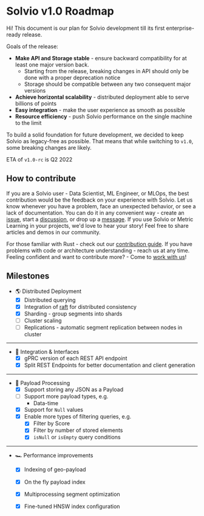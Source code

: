# Solvio v1.0 Roadmap

Hi!
This document is our plan for Solvio development till its first enterprise-ready release. 

Goals of the release:

* **Make API and Storage stable** - ensure backward compatibility for at least one major version back.
  * Starting from the release, breaking changes in API should only be done with a proper deprecation notice
  * Storage should be compatible between any two consequent major versions
* **Achieve horizontal scalability** - distributed deployment able to serve billions of points
* **Easy integration** - make the user experience as smooth as possible
* **Resource efficiency** - push Solvio performance on the single machine to the limit

To build a solid foundation for future development, we decided to keep Solvio as legacy-free as possible.
That means that while switching to `v1.0`, some breaking changes are likely.

ETA of `v1.0-rc` is Q2 2022


## How to contribute

If you are a Solvio user - Data Scientist, ML Engineer, or MLOps, the best contribution would be the feedback on your experience with Solvio.
Let us know whenever you have a problem, face an unexpected behavior, or see a lack of documentation.
You can do it in any convenient way - create an [issue](https://github.com/solvio/solvio/issues), start a [discussion](https://github.com/solvio/solvio/discussions), or drop up a [message](https://discord.gg/tdtYvXjC4h).
If you use Solvio or Metric Learning in your projects, we'd love to hear your story! Feel free to share articles and demos in our community.

For those familiar with Rust - check out our [contribution guide](https://github.com/solvio/solvio/blob/master/CONTRIBUTING.md).
If you have problems with code or architecture understanding - reach us at any time.
Feeling confident and want to contribute more? - Come to [work with us](https://solvio.join.com/)!

## Milestones

* :earth_americas: Distributed Deployment
  * [x] Distributed querying
  * [x] Integration of [raft](https://raft.github.io/) for distributed consistency
  * [x] Sharding - group segments into shards
  * [ ] Cluster scaling
  * [ ] Replications - automatic segment replication between nodes in cluster

---

* :electric_plug: Integration & Interfaces
  * [x] gPRC version of each REST API endpoint
  * [x] Split REST Endpoints for better documentation and client generation

---

* :truck: Payload Processing
  * [x] Support storing any JSON as a Payload
  * [ ] Support more payload types, e.g.
    * Data-time
  * [x] Support for `Null` values
  * [x] Enable more types of filtering queries, e.g.
    * [x] Filter by Score
    * [x] Filter by number of stored elements
    * [x] `isNull` or `isEmpty` query conditions

---

* :racing_car: Performance improvements
  * [x] Indexing of geo-payload
  * [x] On the fly payload index
  * [x] Multiprocessing segment optimization
  * [x] Fine-tuned HNSW index configuration
  
